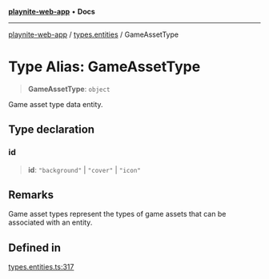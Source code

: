 [**playnite-web-app**](../../README.md) • **Docs**

***

[playnite-web-app](../../README.md) / [types.entities](../README.md) / GameAssetType

# Type Alias: GameAssetType

> **GameAssetType**: `object`

Game asset type data entity.

## Type declaration

### id

> **id**: `"background"` \| `"cover"` \| `"icon"`

## Remarks

Game asset types represent the types of game assets that can be associated with an entity.

## Defined in

[types.entities.ts:317](https://github.com/andrew-codes/playnite-web/blob/3f74578e7b5e3f55f1e849b436d7e53aeba30d62/apps/playnite-web/src/server/data/types.entities.ts#L317)
